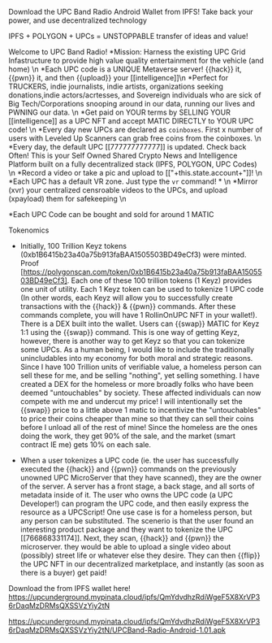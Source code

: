 Download the UPC Band Radio Android Wallet from IPFS!
Take back your power, and use decentralized technology

IPFS + POLYGON + UPCs = UNSTOPPABLE transfer of ideas and value!



Welcome to UPC Band Radio!
*Mission: Harness the existing UPC Grid Infastructure to provide high value quality entertainment for the vehicle (and home) \n 
*Each UPC code is a UNIQUE Metaverse server!  {{hack}} it, {{pwn}} it, and then {{upload}} your [[intelligence]]\n 
*Perfect for TRUCKERS, indie journalists, indie artists, organizations seeking donations,indie actors/acrtesses, and Sovereign individuals who are sick of Big Tech/Corporations snooping around in our data, running our lives and PWNING our data. \n 
*Get paid on YOUR terms by SELLING YOUR [[intelligence]] as a UPC NFT and accept MATIC DIRECTLY to YOUR UPC code! \n 
*Every day new UPCs are declared as `coinboxes`.  First x number of users with Leveled Up Scanners can grab free coins from the coinboxes. \n *Every day, the default UPC [[777777777777]] is updated. Check back Often!  This is your Self Owned Shared Crypto News and Intelligence Platform built on a fully decentralized stack (IPFS, POLYGON, UPC Codes) \n 
*Record a video or take a pic and upload to [["+this.state.account+"]]! \n 
*Each UPC has a default VR zone.  Just type the `vr` command! * \n 
*Mirror (xvr) your centralized censroable videos to the UPCs, and upload (xpayload) them for safekeeping \n  

*Each UPC Code can be bought and sold for around 1 MATIC

Tokenomics
* Initially, 100 Trillion Keyz tokens (0xb1B6415b23a40a75b913faBAA1505503BD49eCf3) were minted. Proof [https://polygonscan.com/token/0xb1B6415b23a40a75b913faBAA1505503BD49eCf3]. Each one of these 100 trillion tokens (1 Keyz) provides one unit of utility.  Each 1 Keyz token can be used to tokenize 1 UPC code (In other words, each Keyz will allow you to successfully create transactions with the {{hack}} & {{pwn}} commands.  After these commands complete, you will have 1 RollinOnUPC NFT in your wallet!).
There is a DEX built into the wallet.  Users can {{swap}} MATIC for Keyz 1:1 using the {{swap}} command.  This is one way of getting Keyz, however, there is another way to get Keyz so that you can tokenize some UPCs.  As a human being, I would like to include the traditionally unincludables into my economy for both moral and strategic reasons.  Since I have 100 Trillion units of verifiable value, a homeless person can sell these for me, and be selling "nothing", yet selling something.  I have created a DEX for the homeless or more broadly folks who have been deemed "untouchables" by society.  These affected individuals can now compete with me and undercut my price!  I will intentionally set the {{swap}} price to a little above 1 matic to incentivize the "untouchables" to price their coins cheaper than mine so that they can sell their coins before I unload all of the rest of mine!  Since the homeless are the ones doing the work, they get 90% of the sale, and the market (smart contract IE me) gets 10% on each sale.

* When a user tokenizes a UPC code (ie. the user has successfully executed the {{hack}} and {{pwn}} commands on the previously unowned UPC MicroServer that they have scanned), they are the owner of the server.  A server has a front stage, a back stage, and all sorts of metadata inside of it.  The user who owns the UPC code (a UPC Developer!) can program the UPC code, and then easily express the resource as a UPCScript!  One use case is for a homeless person, but any person can be substituted.  The scenerio is that the user found an interesting product package and they want to tokenize the UPC [[766868331174]].  Next, they scan, {{hack}} and {{pwn}} the microserver. they would be able to upload a single video about (possibly) street life or whatever else they desire.  They can then {{flip}} the UPC NFT in our decentralized marketplace, and instantly (as soon as there is a buyer) get  paid!



Download the from IPFS wallet here!
https://upcunderground.mypinata.cloud/ipfs/QmYdvdhzRdiWgeF5X8XrVP36rDaqMzDRMsQXSSVzYiy2tN

https://upcunderground.mypinata.cloud/ipfs/QmYdvdhzRdiWgeF5X8XrVP36rDaqMzDRMsQXSSVzYiy2tN/UPCBand-Radio-Android-1.01.apk
